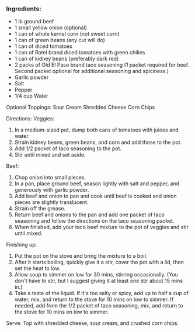 ### Ingredients:
- 1 lb ground beef
- 1 small yellow onion (optional)
- 1 can of whole kernel corn (not sweet corn)
- 1 can of green beans (any cut will do)
- 1 can of diced tomatoes
- 1 can of Rotel brand diced tomatoes with green chilies
- 1 can of kidney beans (preferably dark red)
- 2 packs of Old El Paso brand taco seasoning (1 packet required for beef. Second packet optional for additional seasoning and spiciness.)
- Garlic powder
- Salt
- Pepper
- 1/4 cup Water

Optional Toppings:
Sour Cream
Shredded Cheese
Corn Chips

Directions:
Veggies:
1. In a medium-sized pot, dump both cans of tomatoes with juices and water.
2. Strain kidney beans, green beans, and corn and add those to the pot.
3. Add 1/2 packet of taco seasoning to the pot.
4. Stir until mixed and set aside.

Beef:
1. Chop onion into small pieces.
2. In a pan, place ground beef, season lightly with salt and pepper, and generously with garlic powder.
3. Add beef and onion to pan and cook until beef is cooked and onion pieces are slightly translucent.
4. Strain off the grease.
5. Return beef and onions to the pan and add one packet of taco seasoning and follow the directions on the taco seasoning packet.
6. When finished, add your taco beef mixture to the pot of veggies and stir until mixed.

Finishing up:
1. Put the pot on the stove and bring the mixture to a boil.
2. After it starts boiling, quickly give it a stir, cover the pot with a lid, then set the heat to low.
3. Allow soup to simmer on low for 30 mins, stirring occasionally. (You don't have to stir, but I suggest giving it at least one stir about 15 mins in.)
4. Take a taste of the liquid. If it's too salty or spicy, add up to half a cup of water, mix, and return to the stove for 10 mins on low to simmer. If needed, add from the 1/2 packet of taco seasoning, mix, and return to the stove for 10 mins on low to simmer.

Serve:
Top with shredded cheese, sour cream, and crushed corn chips.
